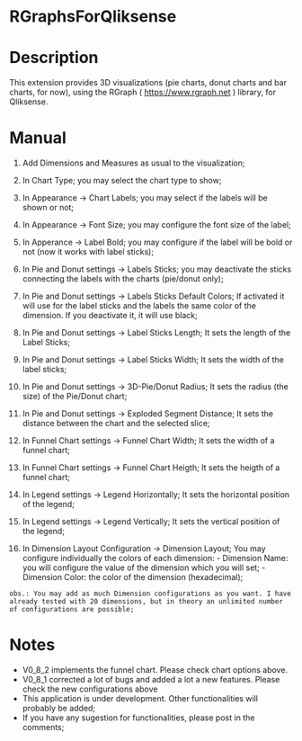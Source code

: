 # RGraphsForQliksense

# Description

  This extension provides 3D visualizations (pie charts, donut charts and bar charts, for now), using the RGraph ( https://www.rgraph.net ) library, for Qliksense. 
  
  
# Manual
  1) Add Dimensions and Measures as usual to the visualization;
  
  2) In Chart Type; you may select the chart type to show;
  
  3) In Appearance -> Chart Labels; you may select if the labels will be shown or not;
  
  4) In Appearance -> Font Size; you may configure the font size of the label;
  
  5) In Apperance -> Label Bold; you may configure if the label will be bold or not (now it works with label sticks);
  
  6) In Pie and Donut settings -> Labels Sticks; you may deactivate the sticks connecting the labels with the charts (pie/donut only);
  
  7) In Pie and Donut settings -> Labels Sticks Default Colors; If activated it will use for the label sticks and the labels the same color of the dimension. If you deactivate it, it will use black;
  
  8) In Pie and Donut settings -> Label Sticks Length; It sets the length of the Label Sticks;
  
  9) In Pie and Donut settings -> Label Sticks Width; It sets the width of the label sticks;
  
  10) In Pie and Donut settings -> 3D-Pie/Donut Radius; It sets the radius (the size) of the Pie/Donut chart;

  11) In Pie and Donut settings -> Exploded Segment Distance; It sets the distance between the chart and the selected slice;
  
  12) In Funnel Chart settings -> Funnel Chart Width; It sets the width of a funnel chart;
  
  13) In Funnel Chart settings -> Funnel Chart Heigth; It sets the heigth of a funnel chart;
  
  14) In Legend settings -> Legend Horizontally; It sets the horizontal position of the legend;
  
  15) In Legend settings -> Legend Vertically; It sets the vertical position of the legend;
  
  16) In Dimension Layout Configuration -> Dimension Layout; You may configure individually the colors of each dimension:
    - Dimension Name: you will configure the value of the dimension which you will set;
    - Dimension Color: the color of the dimension (hexadecimal);
    
    obs.: You may add as much Dimension configurations as you want. I have already tested with 20 dimensions, but in theory an unlimited number of configurations are possible;
  
# Notes
  - V0_8_2 implements the funnel chart. Please check chart options above.
  - V0_8_1 corrected a lot of bugs and added a lot a new features. Please check the new configurations above
  - This application is under development. Other functionalities will probably be added;
  - If you have any sugestion for functionalities, please post in the comments;
